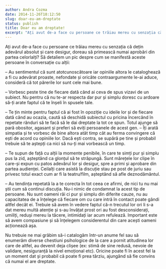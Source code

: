 ```yaml
---
author: Andra Cozma
date: 2014-11-26T18:12:50
slug: doar-eu-am-dreptate
status: publish
title: Doar eu am dreptate!
excerpt: "Ați avut de-a face cu persoane ce trăiau mereu cu senzația că dețin adevărul absolut și care desigur, doreau să  "
---
```

Ați avut de-a face cu persoane ce trăiau mereu cu senzația că dețin adevărul absolut și care desigur, doreau să primească numai aprobări din partea celorlalți? Să detaliem un pic despre cum se manifestă aceste persoane în conversație cu alții:

– Au sentimentul că sunt atotcunoscătoare iar opiniile altora le cataloghează a fi cu adevărat proaste, nefondate și oricâte contraargumente le-ai aduce, consideră că tot părerile lor sunt cele mai bune.

– Vorbesc peste tine de fiecare dată când ai ceva de spus vizavi de un subiect. Nu pentru că nu te-ar respecta dar pur și simplu doresc cu ardoare să-ți arate faptul că te înșeli în spusele tale.

– Te țin minte pentru faptul că ai fost în opoziție cu ideile lor și de fiecare dată când au ocazia, caută să deschidă subiectul cu pricina încercând în repetate rânduri să te facă să le dai dreptate la tot ce spun. Totul ajunge să pară obositor, agasant și preferi să eviți persoanele de acest gen. – Îți arată simpatia și te vorbesc de bine altora atât timp cât au ferma convingere că ești de acord cu opiniile lor. Dacă ești contra, se supără pe tine și probabil trebuie să te aștepți ca nici să nu-ți mai vorbească un timp.

– Te supun de față cu alții la momente penibile, în care te simți pur și simplu pus la zid, așteptând ca glonțul să te străpungă. Sunt mărețele lor clipe în care-și expun cu patos adevărul lor și desigur, spre a primi și aprobare din partea audienței. Ceilalți care asistă la discuție stau pe post de juriu sau privesc totul exact cum ar fi la teatru/film, așteptând să afle deznodământul.

– Au tendința repetată la a te corecta în tot ceea ce afirmi, de nici tu nu mai știi cum să continui discuția. Nu-i nimic de condamnat la acest tip de persoane. Nu sunt oameni răi ci pur și simplu din diferite cauze, nu au capacitatea de a înțelege că fiecare om cu care intră în contact poate gândi altfel decât ei. Trebuie să avem în vedere faptul că-n trecutul lor ori li s-a dat mereu multă atenție și s-au învățat prost ori au fost desconsiderați, umiliți, reduși mereu la tăcere, intimidați iar acum refulează. Important este să avem compasiune și să înțelegem considerentul din care acești oameni acționează așa.

Nu trebuie ne mai grăbim să-i catalogăm într-un anume fel sau să enumerăm diverse chestiuni psihologice de la care a pornit atitudinea lor care de altfel, au devenit deja clișee (ex: stimă de sine redusă, nevoie de validare, nesiguranță la nivel emoțional etc). Oricine poate fi în acest fel la un moment dat și probabil că poate fi prea târziu, ajungând să fie convins că numai el are dreptate.
    